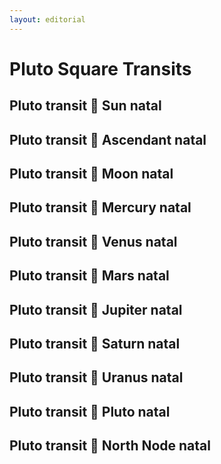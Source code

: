 ```yaml
---
layout: editorial
---
```


# Pluto Square Transits

## Pluto transit 🔲 Sun natal

## Pluto transit 🔲 Ascendant natal

## Pluto transit 🔲 Moon natal

## Pluto transit 🔲 Mercury natal

## Pluto transit 🔲 Venus natal

## Pluto transit 🔲 Mars natal

## Pluto transit 🔲 Jupiter natal

## Pluto transit 🔲 Saturn natal

## Pluto transit 🔲 Uranus natal

## Pluto transit 🔲 Pluto natal

## Pluto transit 🔲 North Node natal
